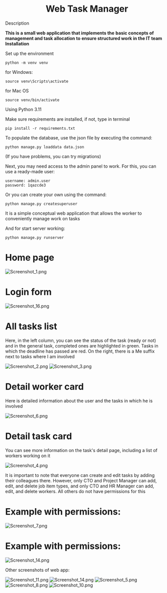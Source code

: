 #  ㅤㅤㅤㅤㅤWeb Task Manager
Description

**This is a small web application that implements the** 
**basic concepts of management and task allocation to**
**ensure structured work in the IT team**
**Installation**


Set up the environment
```
python -m venv venv
```

for Windows:
```
source venv\Scripts\activate
```
for Mac OS
```
source venv/bin/activate
```

Using Python 3.11

Make sure requirements are installed, if not, type in terminal

```
pip install -r requirements.txt
```

To populate the database, use the json file by executing the command:

```python manage.py loaddata data.json```

(If you have problems, you can try migrations)

Next, you may need access to the admin panel to work. For this, you can use a ready-made user:

```
username: admin.user
password: 1qazcde3
```
Or you can create your own using the command:

```python manage.py createsuperuser```

It is a simple conceptual web application that allows the worker to conveniently manage work on tasks

And for start server working:

```python manage.py runserver```


#     Home page

![Screenshot_1.png](images%20for%20readme%2FScreenshot_1.png)

# Login form

![Screenshot_16.png](images%20for%20readme%2FScreenshot_16.png)

# All tasks list
Here, in the left column, you can see the status of the task (ready or not) and in the general task, completed ones are highlighted in green. Tasks in which the deadline has passed are red. On the right, there is a Me suffix next to tasks where I am involved

![Screenshot_2.png](images%20for%20readme%2FScreenshot_2.png)
![Screenshot_3.png](images%20for%20readme%2FScreenshot_3.png)

# Detail worker card

Here is detailed information about the user and the tasks in which he is involved

![Screenshot_6.png](images%20for%20readme%2FScreenshot_6.png)

# Detail task card

You can see more information on the task's detail page, including a list of workers working on it

![Screenshot_4.png](images%20for%20readme%2FScreenshot_4.png)

It is important to note that everyone can create and edit tasks by adding their colleagues there. However, only CTO and Project Manager can add, edit, and delete job item types, and only CTO and HR Manager can add, edit, and delete workers. All others do not have permissions for this

# Example with permissions:

![Screenshot_7.png](images%20for%20readme%2FScreenshot_7.png)

# Example with permissions:

![Screenshot_14.png](images%20for%20readme%2FScreenshot_14.png)

Other screenshots of web app:

![Screenshot_11.png](images%20for%20readme%2FScreenshot_11.png)
![Screenshot_14.png](images%20for%20readme%2FScreenshot_14.png)
![Screenshot_5.png](images%20for%20readme%2FScreenshot_5.png)
![Screenshot_8.png](images%20for%20readme%2FScreenshot_8.png)
![Screenshot_10.png](images%20for%20readme%2FScreenshot_10.png)